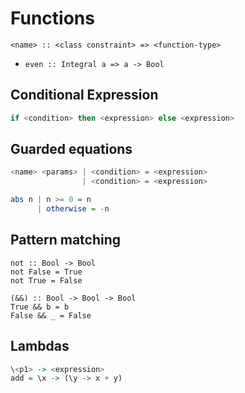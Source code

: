 # Functions
`<name> :: <class constraint> => <function-type>`
- `even :: Integral a => a -> Bool`

## Conditional Expression
```haskell
if <condition> then <expression> else <expression>
```

## Guarded equations
```haskell
<name> <params> | <condition> = <expression>
                | <condition> = <expression>
```
```haskell
abs n | n >= 0 = n
      | otherwise = -n
```

## Pattern matching
```
not :: Bool -> Bool
not False = True
not True = False

(&&) :: Bool -> Bool -> Bool
True && b = b
False && _ = False
```

## Lambdas
```haskell
\<p1> -> <expression>
add = \x -> (\y -> x + y)
```